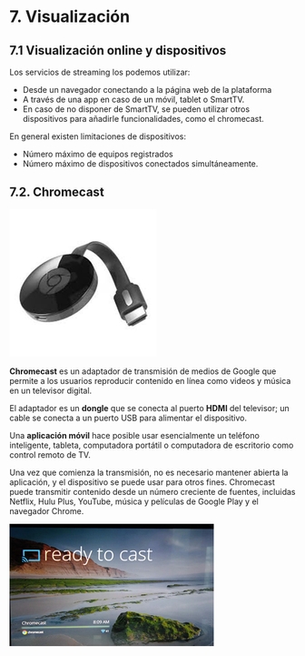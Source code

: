 # 7. Visualización

## 7.1 Visualización online y dispositivos

Los servicios de streaming los podemos utilizar:

- Desde un navegador conectando a la página web de la plataforma
- A través de una app en caso de un móvil, tablet o SmartTV.
- En caso de no disponer de SmartTV, se pueden utilizar otros dispositivos para añadirle funcionalidades, como el chromecast.

En general existen limitaciones de dispositivos:

- Número máximo de equipos registrados
- Número máximo de dispositivos conectados simultáneamente.

## 7.2. Chromecast

![imagen](img/2019-11-23-20-32-16.png)

**Chromecast** es un adaptador de transmisión de medios de Google que permite a los usuarios reproducir contenido en línea como videos y música en un televisor digital.

El adaptador es un **dongle** que se conecta al puerto **HDMI** del televisor; un cable se conecta a un puerto USB para alimentar el dispositivo.

Una **aplicación móvil** hace posible usar esencialmente un teléfono inteligente, tableta, computadora portátil o computadora de escritorio como control remoto de TV.

Una vez que comienza la transmisión, no es necesario mantener abierta la aplicación, y el dispositivo se puede usar para otros fines. Chromecast puede transmitir contenido desde un número creciente de fuentes, incluidas Netflix, Hulu Plus, YouTube, música y películas de Google Play y el navegador Chrome.

![pantalla de chromecast](img/2019-11-23-20-32-10.png)
